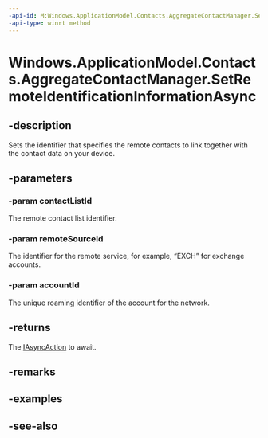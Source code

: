 ----api-id: M:Windows.ApplicationModel.Contacts.AggregateContactManager.SetRemoteIdentificationInformationAsync(System.String,System.String,System.String)
-api-type: winrt method
---<!-- Method syntaxpublic Windows.Foundation.IAsyncAction SetRemoteIdentificationInformationAsync(System.String contactListId, System.String remoteSourceId, System.String accountId)--># Windows.ApplicationModel.Contacts.AggregateContactManager.SetRemoteIdentificationInformationAsync## -descriptionSets the identifier that specifies the remote contacts to link together with the contact data on your device.## -parameters### -param contactListIdThe remote contact list identifier.### -param remoteSourceIdThe identifier for the remote service, for example, “EXCH” for exchange accounts.### -param accountIdThe unique roaming identifier of the account for the network.## -returnsThe [IAsyncAction](../windows.foundation/iasyncaction.md) to await.## -remarks## -examples## -see-also